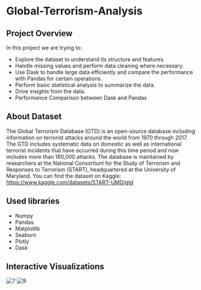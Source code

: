 # Global-Terrorism-Analysis
## Project Overview
In this project we are trying to:
* Explore the dataset to understand its structure and features.
* Handle missing values and perform data cleaning where necessary.
* Use Dask to handle large data efficiently and compare the performance with Pandas for certain operations.
* Perform basic statistical analysis to summarize the data.
* Drive insights from the data.
* Performance Comparison between Dask and Pandas
## About Dataset
The Global Terrorism Database (GTD) is an open-source database including information on terrorist attacks around the world from 1970 through 2017. The GTD includes systematic data on domestic as well as international terrorist incidents that have occurred during this time period and now includes more than 180,000 attacks. The database is maintained by researchers at the National Consortium for the Study of Terrorism and Responses to Terrorism (START), headquartered at the University of Maryland.
You can find the dataset on Kaggle: https://www.kaggle.com/datasets/START-UMD/gtd
## Used libraries
* Numpy
* Pandas
* Matplotlib
* Seaborn
* Plotly
* Dask
##  Interactive Visualizations 
![7](https://github.com/user-attachments/assets/e54e3405-6bbd-4a2b-94c2-c3ddf0f72da0)
![9](https://github.com/user-attachments/assets/d6b4421a-b73e-4789-8cb2-3df5baeb4b8a)
